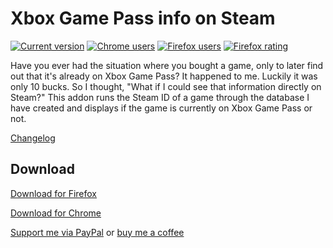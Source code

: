 # Xbox Game Pass info on Steam

[![Current version](https://img.shields.io/amo/v/gamepass-info-for-steam?label=version&style=for-the-badge)](https://aligueler.com/GamePass/) [![Chrome users](https://img.shields.io/chrome-web-store/users/jecikjbpiedagpmibmgpfgnkfpomgeok?label=chrome%20users&style=for-the-badge)](https://chrome.google.com/webstore/detail/xbox-game-pass-info-on-st/jecikjbpiedagpmibmgpfgnkfpomgeok/) [![Firefox users](https://img.shields.io/amo/users/gamepass-info-for-steam?label=firefox%20users&style=for-the-badge)](https://addons.mozilla.org/en-US/firefox/addon/gamepass-info-for-steam/) [![Firefox rating](https://img.shields.io/amo/stars/gamepass-info-for-steam?label=firefox%20rating&style=for-the-badge)](https://addons.mozilla.org/en-US/firefox/addon/gamepass-info-for-steam/)

Have you ever had the situation where you bought a game, only to later find out that it's already on Xbox Game Pass? It happened to me. Luckily it was only 10 bucks.
So I thought, "What if I could see that information directly on Steam?"
This addon runs the Steam ID of a game through the database I have created and displays if the game is currently on Xbox Game Pass or not. 

[Changelog](https://aligueler.com/GamePass/)

## Download

[Download for Firefox](https://addons.mozilla.org/en-US/firefox/addon/gamepass-info-for-steam/)

[Download for Chrome](https://chrome.google.com/webstore/detail/xbox-game-pass-info-on-st/jecikjbpiedagpmibmgpfgnkfpomgeok/)




[Support me via PayPal](https://paypal.me/alike03/) or [buy me a coffee](https://www.buymeacoffee.com/alike03/)